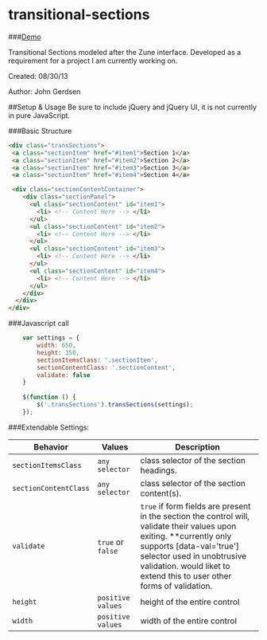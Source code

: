 transitional-sections
=====================

###<a href="http://zombiehugs.github.io/transitional-sections/">Demo</a>

Transitional Sections modeled after the Zune interface. Developed as a requirement for a project I am currently working on.

Created: 08/30/13

Author: John Gerdsen

##Setup & Usage
Be sure to include jQuery and jQuery UI, it is not currently in pure JavaScript.

###Basic Structure

```html
<div class="transSections">
 <a class="sectionItem" href="#item1">Section 1</a>
 <a class="sectionItem" href="#item2">Section 2</a>
 <a class="sectionItem" href="#item3">Section 3</a>
 <a class="sectionItem" href="#item4">Section 4</a>

 <div class="sectionContentContainer">
    <div class="sectionPanel">
      <ul class="sectionContent" id="item1">
        <li> <!-- Content Here --> </li>
      </ul>
      <ul class="sectionContent" id="item2">
        <li> <!-- Content Here --> </li>
      </ul>
      <ul class="sectionContent" id="item3">
        <li> <!-- Content Here --> </li>
      </ul>
      <ul class="sectionContent" id="item4">
        <li> <!-- Content Here --> </li>
      </ul>
    </div>
  </div>
</div>
```
###Javascript call

```javascript
    var settings = {
        width: 650,
        height: 350,
        sectionItemsClass: '.sectionItem',
        sectionContentClass: '.sectionContent',
        validate: false
    }
        
    $(function () {
        $('.transSections').transSections(settings);
    });
```

###Extendable Settings:

| Behavior      | Values              | Description                                                                                                        |
| ------------- | ------------------- | ------------------------------------------------------------------------------------------------------------------ |
| `sectionItemsClass` | `any selector`   | class selector of the section headings. |
| `sectionContentClass` | `any selector`   | class selector of the section content(s). |
| `validate`    | `true` or `false`   | `true` if form fields are present in the section the control will, validate their values upon exiting. **currently only supports [data-val='true'] selector used in unobtrusive validation. would liket to extend this to user other forms of validation. |
| `height`    | `positive values`   | height of the entire control |
| `width`     | `positive values` | width of the entire control      |
